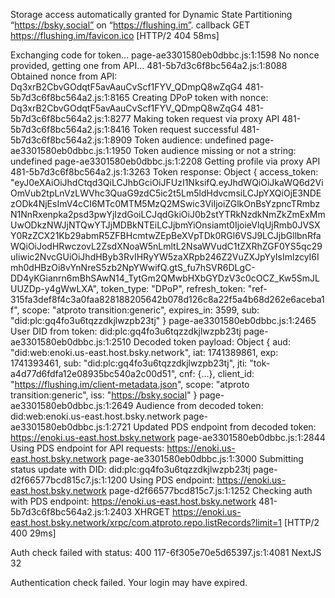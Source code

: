 Storage access automatically granted for Dynamic State Partitioning “https://bsky.social” on “https://flushing.im”. callback
GET
https://flushing.im/favicon.ico
[HTTP/2 404  58ms]

Exchanging code for token... page-ae3301580eb0dbbc.js:1:1598
No nonce provided, getting one from API... 481-5b7d3c6f8bc564a2.js:1:8088
Obtained nonce from API: Dq3xrB2CbvGOdqtF5avAauCvScf1FYV_QDmpQ8wZqG4 481-5b7d3c6f8bc564a2.js:1:8165
Creating DPoP token with nonce: Dq3xrB2CbvGOdqtF5avAauCvScf1FYV_QDmpQ8wZqG4 481-5b7d3c6f8bc564a2.js:1:8277
Making token request via proxy API 481-5b7d3c6f8bc564a2.js:1:8416
Token request successful 481-5b7d3c6f8bc564a2.js:1:8909
Token audience: undefined page-ae3301580eb0dbbc.js:1:1950
Token audience missing or not a string: undefined page-ae3301580eb0dbbc.js:1:2208
Getting profile via proxy API 481-5b7d3c6f8bc564a2.js:1:3263
Token response: 
Object { access_token: "eyJ0eXAiOiJhdCtqd3QiLCJhbGciOiJFUzI1NksifQ.eyJhdWQiOiJkaWQ6d2ViOmVub2tpLnVzLWVhc3QuaG9zdC5ic2t5Lm5ldHdvcmsiLCJpYXQiOjE3NDEzODk4NjEsImV4cCI6MTc0MTM5MzQ2MSwic3ViIjoiZGlkOnBsYzpncTRmbzN1NnRxenpka2psd3pwYjIzdGoiLCJqdGkiOiJ0b2stYTRkNzdkNmZkZmExMmUwODkzNWJjNTQwYTJjMDBkNTEiLCJjbmYiOnsiamt0IjoieVlqUjRmb0JVSXY0RzZCX21Kb29abmR5ZFBHcmtwZEpBeXVpTDk0RGl6VSJ9LCJjbGllbnRfaWQiOiJodHRwczovL2ZsdXNoaW5nLmltL2NsaWVudC1tZXRhZGF0YS5qc29uIiwic2NvcGUiOiJhdHByb3RvIHRyYW5zaXRpb246Z2VuZXJpYyIsImlzcyI6Imh0dHBzOi8vYnNreS5zb2NpYWwifQ.gtS_fu7hSVR6DLgC-DD4yKGianrn6mBhSAwN14_TytGm2QMwbHXbGYDzV3c0cOCZ_Kw5SmJLUUZDp-y4gWwLXA", token_type: "DPoP", refresh_token: "ref-315fa3def8f4c3a0faa828188205642b078d126c8a22f5a4b68d262e6aceba1f", scope: "atproto transition:generic", expires_in: 3599, sub: "did:plc:gq4fo3u6tqzzdkjlwzpb23tj" }
page-ae3301580eb0dbbc.js:1:2465
User DID from token: did:plc:gq4fo3u6tqzzdkjlwzpb23tj page-ae3301580eb0dbbc.js:1:2510
Decoded token payload: 
Object { aud: "did:web:enoki.us-east.host.bsky.network", iat: 1741389861, exp: 1741393461, sub: "did:plc:gq4fo3u6tqzzdkjlwzpb23tj", jti: "tok-a4d77d6fdfa12e08935bc540a2c00d51", cnf: {…}, client_id: "https://flushing.im/client-metadata.json", scope: "atproto transition:generic", iss: "https://bsky.social" }
page-ae3301580eb0dbbc.js:1:2649
Audience from decoded token: did:web:enoki.us-east.host.bsky.network page-ae3301580eb0dbbc.js:1:2721
Updated PDS endpoint from decoded token: https://enoki.us-east.host.bsky.network page-ae3301580eb0dbbc.js:1:2844
Using PDS endpoint for API requests: https://enoki.us-east.host.bsky.network page-ae3301580eb0dbbc.js:1:3000
Submitting status update with DID: did:plc:gq4fo3u6tqzzdkjlwzpb23tj page-d2f66577bcd815c7.js:1:1200
Using PDS endpoint: https://enoki.us-east.host.bsky.network page-d2f66577bcd815c7.js:1:1252
Checking auth with PDS endpoint: https://enoki.us-east.host.bsky.network 481-5b7d3c6f8bc564a2.js:1:2403
XHRGET
https://enoki.us-east.host.bsky.network/xrpc/com.atproto.repo.listRecords?limit=1
[HTTP/2 400  29ms]

Auth check failed with status: 400 117-6f305e70e5d65397.js:1:4081
    NextJS 32


Authentication check failed. Your login may have expired.